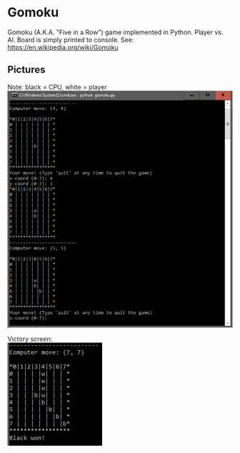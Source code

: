 # Gomoku
Gomoku (A.K.A. "Five in a Row") game implemented in Python. Player vs. AI. Board is simply printed to console. See: https://en.wikipedia.org/wiki/Gomoku

## Pictures
Note: black = CPU, white = player
![Screenshot1 of game](https://github.com/Saad-Hussain1/gomoku/blob/master/Images/screenshot1.PNG?raw=true "Screenshot1 of game")

Victory screen:\
![Screenshot2 of game](https://github.com/Saad-Hussain1/gomoku/blob/master/Images/screenshot2.PNG?raw=true "Screenshot2 of game")
